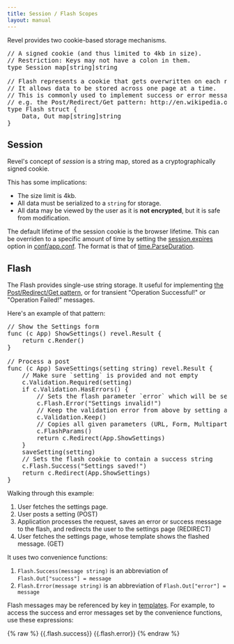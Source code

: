 ```yaml
---
title: Session / Flash Scopes
layout: manual
---
```


Revel provides two cookie-based storage mechanisms.

<pre class="prettyprint lang-go">
// A signed cookie (and thus limited to 4kb in size).
// Restriction: Keys may not have a colon in them.
type Session map[string]string

// Flash represents a cookie that gets overwritten on each request.
// It allows data to be stored across one page at a time.
// This is commonly used to implement success or error messages.
// e.g. the Post/Redirect/Get pattern: http://en.wikipedia.org/wiki/Post/Redirect/Get
type Flash struct {
	Data, Out map[string]string
}
</pre>

<a name="Session"></a>

## Session

Revel's concept of *session* is a string map, stored as a cryptographically signed cookie.

This has some implications:

* The size limit is 4kb.
* All data must be serialized to a `string` for storage.
* All data may be viewed by the user as it is **not encrypted**, but it is safe from modification.

The default lifetime of the session cookie is the browser lifetime.  This
can be overriden to a specific amount of time by setting the [session.expires](appconf.html#session.expires)
option in [conf/app.conf](appconf.html).  The format is that of
[time.ParseDuration](http://golang.org/pkg/time/#ParseDuration).

<a name="Flash"></a>

## Flash

The Flash provides single-use string storage. It useful for implementing
[the Post/Redirect/Get pattern](http://en.wikipedia.org/wiki/Post/Redirect/Get),
or for transient "Operation Successful!" or "Operation Failed!" messages.

Here's an example of that pattern:

<pre class="prettyprint lang-go">
// Show the Settings form
func (c App) ShowSettings() revel.Result {
	return c.Render()
}

// Process a post
func (c App) SaveSettings(setting string) revel.Result {
    // Make sure `setting` is provided and not empty
    c.Validation.Required(setting)
    if c.Validation.HasErrors() {
        // Sets the flash parameter `error` which will be sent by a flash cookie
        c.Flash.Error("Settings invalid!")
        // Keep the validation error from above by setting a flash cookie
        c.Validation.Keep()
        // Copies all given parameters (URL, Form, Multipart) to the flash cookie
        c.FlashParams()
        return c.Redirect(App.ShowSettings)
    }
    saveSetting(setting)
    // Sets the flash cookie to contain a success string
    c.Flash.Success("Settings saved!")
    return c.Redirect(App.ShowSettings)
}
</pre>

Walking through this example:

1. User fetches the settings page.
2. User posts a setting (POST)
3. Application processes the request, saves an error or success message to the flash, and redirects the user to the settings page (REDIRECT)
4. User fetches the settings page, whose template shows the flashed message. (GET)

It uses two convenience functions:

1. `Flash.Success(message string)` is an abbreviation of `Flash.Out["success"] = message`
2. `Flash.Error(message string)` is an abbreviation of `Flash.Out["error"] = message`

Flash messages may be referenced by key in [templates](templates.html).  For example, to access
the success and error messages set by the convenience functions, use these
expressions:

{% raw %}
	{{.flash.success}}
	{{.flash.error}}
{% endraw %}

